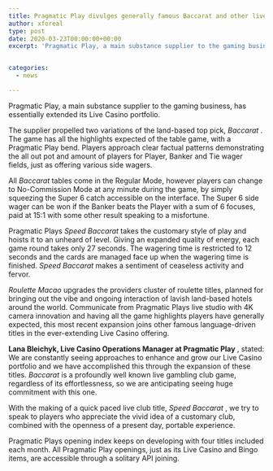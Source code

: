 ```yaml
---
title: Pragmatic Play divulges generally famous Baccarat and other live club games
author: xforeal 
type: post
date: 2020-03-23T00:00:00+00:00
excerpt: 'Pragmatic Play, a main substance supplier to the gaming business, has fundamentally extended its Live Casino portfolio '


categories:
  - news

---
```

Pragmatic Play, a main substance supplier to the gaming business, has essentially extended its Live Casino portfolio. 

The supplier propelled two variations of the land-based top pick, _Baccarat_ . The game has all the highlights expected of the table game, with a Pragmatic Play bend. Players approach clear factual patterns demonstrating the all out pot and amount of players for Player, Banker and Tie wager fields, just as offering various side wagers. 

All _Baccarat_ tables come in the Regular Mode, however players can change to No-Commission Mode at any minute during the game, by simply squeezing the Super 6 catch accessible on the interface. The Super 6 side wager can be won if the Banker beats the Player with a sum of 6 focuses, paid at 15:1 with some other result speaking to a misfortune. 

Pragmatic Plays _Speed Baccarat_ takes the customary style of play and hoists it to an unheard of level. Giving an expanded quality of energy, each game round takes only 27 seconds. The wagering time is restricted to 12 seconds and the cards are managed face up when the wagering time is finished. _Speed Baccarat_ makes a sentiment of ceaseless activity and fervor. 

_Roulette Macao_ upgrades the providers cluster of roulette titles, planned for bringing out the vibe and ongoing interaction of lavish land-based hotels around the world. Communicate from Pragmatic Plays live studio with 4K camera innovation and having all the game highlights players have generally expected, this most recent expansion joins other famous language-driven titles in the ever-extending Live Casino offering. 

**Lana Bleichyk, Live Casino Operations Manager at Pragmatic Play** , stated: We are constantly seeing approaches to enhance and grow our Live Casino portfolio and we have accomplished this through the expansion of these titles. _Baccarat_ is a profoundly well known live gambling club game, regardless of its effortlessness, so we are anticipating seeing huge commitment with this one. 

With the making of a quick paced live club title, _Speed Baccarat_ , we try to speak to players who appreciate the vivid idea of a customary club, combined with the openness of a present day, portable experience. 

Pragmatic Plays opening index keeps on developing with four titles included each month. All Pragmatic Play openings, just as its Live Casino and Bingo items, are accessible through a solitary API joining.